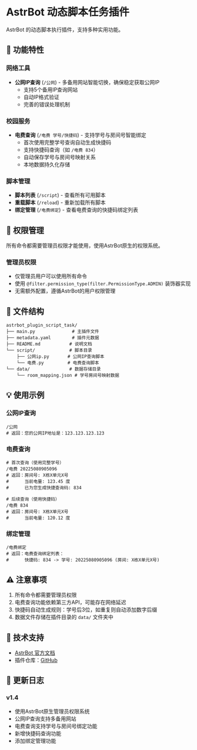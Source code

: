 # AstrBot 动态脚本任务插件

AstrBot 的动态脚本执行插件，支持多种实用功能。

## 🚀 功能特性

### 网络工具
- **公网IP查询** (`/公网`) - 多备用网站智能切换，确保稳定获取公网IP
  - 支持5个备用IP查询网站
  - 自动IP格式验证
  - 完善的错误处理机制

### 校园服务
- **电费查询** (`/电费 学号/快捷码`) - 支持学号与房间号智能绑定
  - 首次使用完整学号查询自动生成快捷码
  - 支持快捷码查询（如 `/电费 834`）
  - 自动保存学号与房间号映射关系
  - 本地数据持久化存储

### 脚本管理
- **脚本列表** (`/script`) - 查看所有可用脚本
- **重载脚本** (`/reload`) - 重新加载所有脚本
- **绑定管理** (`/电费绑定`) - 查看电费查询的快捷码绑定列表

## 🔐 权限管理

所有命令都需要管理员权限才能使用，使用AstrBot原生的权限系统。

### 管理员权限
- 仅管理员用户可以使用所有命令
- 使用 `@filter.permission_type(filter.PermissionType.ADMIN)` 装饰器实现
- 无需额外配置，遵循AstrBot的用户权限管理

## 📁 文件结构

```
astrbot_plugin_script_task/
├── main.py              # 主插件文件
├── metadata.yaml        # 插件元数据
├── README.md           # 说明文档
└── script/             # 脚本目录
    ├── 公网ip.py       # 公网IP查询脚本
    └── 电费.py         # 电费查询脚本
└── data/               # 数据存储目录
    └── room_mapping.json # 学号房间号映射数据
```

## 💡 使用示例

### 公网IP查询
```
/公网
# 返回：您的公网IP地址是：123.123.123.123
```

### 电费查询
```
# 首次查询（使用完整学号）
/电费 20225080905096
# 返回：房间号: X栋X单元X号
#      当前电量: 123.45 度
#      已为您生成快捷查询码: 834

# 后续查询（使用快捷码）
/电费 834
# 返回：房间号: X栋X单元X号
#      当前电量: 120.12 度
```

### 绑定管理
```
/电费绑定
# 返回：电费查询绑定列表：
#      快捷码: 834 -> 学号: 20225080905096 (房间: X栋X单元X号)
```

## ⚠️ 注意事项

1. 所有命令都需要管理员权限
2. 电费查询功能依赖第三方API，可能存在网络延迟
3. 快捷码自动生成规则：学号后3位，如重复则自动添加数字后缀
4. 数据文件存储在插件目录的 `data/` 文件夹中

## 🔧 技术支持

- [AstrBot 官方文档](https://astrbot.app)
- 插件仓库：[GitHub](https://github.com/GuJi08233/astrbot_plugin_script_task)

## 📄 更新日志

### v1.4
- 使用AstrBot原生管理员权限系统
- 公网IP查询支持多备用网站
- 电费查询支持学号与房间号绑定功能
- 新增快捷码查询功能
- 添加绑定管理功能